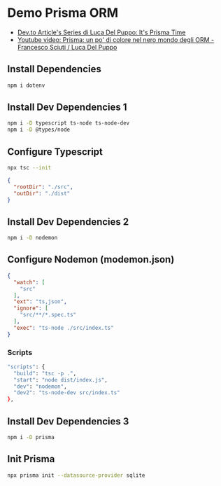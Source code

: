 # Demo Prisma ORM

- [Dev.to Article's Series di Luca Del Puppo: It's Prisma Time](https://dev.to/puppo/series/15827)
- [Youtube video: Prisma: un po' di colore nel nero mondo degli ORM - Francesco Sciuti / Luca Del Puppo](https://www.youtube.com/watch?v=MTMcWrDbPA8)

## Install Dependencies

```bash
npm i dotenv
```

## Install Dev Dependencies 1

```bash
npm i -D typescript ts-node ts-node-dev 
npm i -D @types/node
```

## Configure Typescript

```bash
npx tsc --init
```

```json
{ 
  "rootDir": "./src",
  "outDir": "./dist"
}
```

## Install Dev Dependencies 2

```bash
npm i -D nodemon
```

## Configure Nodemon (modemon.json)

```json
{
  "watch": [
    "src"
  ],
  "ext": "ts,json",
  "ignore": [
    "src/**/*.spec.ts"
  ],
  "exec": "ts-node ./src/index.ts"
}
```

### Scripts

```bash
"scripts": {
  "build": "tsc -p .",
  "start": "node dist/index.js",
  "dev": "nodemon",
  "dev2": "ts-node-dev src/index.ts"
},
```

## Install Dev Dependencies 3

```bash
npm i -D prisma
```

## Init Prisma

```bash
npx prisma init --datasource-provider sqlite
```
